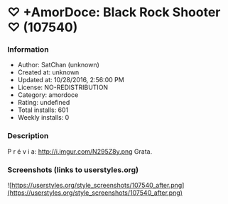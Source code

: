 # ♡ +AmorDoce: Black Rock Shooter ♡ (107540)

### Information
- Author: SatChan (unknown)
- Created at: unknown
- Updated at: 10/28/2016, 2:56:00 PM
- License: NO-REDISTRIBUTION
- Category: amordoce
- Rating: undefined
- Total installs: 601
- Weekly installs: 0


### Description
P r é v i a: http://i.imgur.com/N295Z8y.png
Grata.


### Screenshots (links to userstyles.org)
![https://userstyles.org/style_screenshots/107540_after.png](https://userstyles.org/style_screenshots/107540_after.png)


